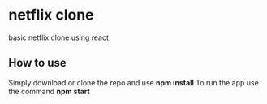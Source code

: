 # netflix clone

basic netflix clone using react

## How to use

Simply download or clone the repo and use **npm install**
To run the app use the command **npm start**
